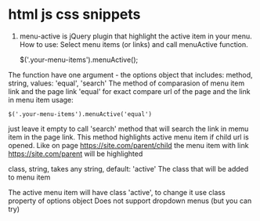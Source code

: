 # html js css snippets

1. menu-active is jQuery plugin that highlight the active item in your menu.
How to use:
Select menu items (or links) and call menuActive function.

    $('.your-menu-items').menuActive();

The function have one argument - the options object that includes:
method, string, values: 'equal', 'search'
The method of comparasion of menu item link and the page link
'equal' for exact compare url of the page and the link in menu item
usage: 
  
    $('.your-menu-items').menuActive('equal')

just leave it empty to call 'search' method that will search the link in memu item in the page link. 
This method highlights active menu item if child url is opened.
Like on page https://site.com/parent/child the menu item with link https://site.com/parent will be highlighted

class, string, takes any string, default: 'active'
The class that will be added to menu item

The active menu item will have class 'active', to change it use class property of options object
Does not support dropdown menus (but you can try)
